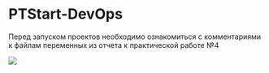 # PTStart-DevOps
Перед запуском проектов необходимо ознакомиться с комментариями к файлам переменных из отчета к практической работе №4

![](https://c.tenor.com/nISJ36XP3wQAAAAd/tenor.gif)
